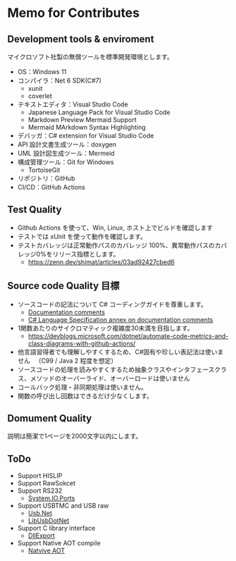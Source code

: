 # Memo for Contributes

## Development tools & enviroment
マイクロソフト社製の無償ツールを標準開発環境とします。
- OS：Windows 11
- コンパイラ：Net 6 SDK(C#7)
  - xunit
  - coverlet
- テキストエディタ：Visual Studio Code
  - Japanese Language Pack for Visual Studio Code
  - Markdown Preview Mermaid Support
  - Mermaid MArkdown Syntax Highlighting
- デバッガ：C# extension for Visual Studio Code
- API 設計文書生成ツール：doxygen
- UML 設計図生成ツール：Mermeid
- 構成管理ツール：Git for Windows
  - TortoiseGit
- リポジトリ：GitHub
- CI/CD：GitHub Actions

## Test Quality
- Github Actions を使って、Win, Linux, ホスト上でビルドを確認します
- テストでは xUnit を使って動作を確認します。
- テストカバレッジは正常動作パスのカバレッジ 100%、異常動作パスのカバレッジ0%をリリース指標とします。
  - https://zenn.dev/shimat/articles/03ad92427cbed6

## Source code Quality 目標
- ソースコードの記法について C# コーディングガイドを尊重します。
  - [Documentation comments](https://learn.microsoft.com/en-us/dotnet/csharp/language-reference/xmldoc/)
  - [C# Language Specification annex on documentation comments](https://learn.microsoft.com/en-us/dotnet/csharp/language-reference/language-specification/documentation-comments)
- 1関数あたりのサイクロマティック複雑度30未満を目指します。
  - https://devblogs.microsoft.com/dotnet/automate-code-metrics-and-class-diagrams-with-github-actions/
- 他言語習得者でも理解しやすくするため、C#固有や珍しい表記法は使いません
　（C99 / Java 2 程度を想定）
- ソースコードの処理を読みやすくするため抽象クラスやインタフェースクラス、メソッドのオーバーライド、オーバーロードは使いません
- コールバック処理・非同期処理は使いません。
- 関数の呼び出し回数はできるだけ少なくします。

## Domument Quality
説明は簡潔で1ページを2000文字以内にします。

## ToDo
- Support HISLIP
- Support RawSokcet
- Support RS232
  - [System.IO.Ports](https://www.nuget.org/packages/System.IO.Ports/) 
- Support USBTMC and USB raw
  - [Usb.Net](https://www.nuget.org/packages/Usb.Net/)
  - [LibUsbDotNet](https://www.nuget.org/packages/LibUsbDotNet/3.0.63-alpha)
- Support C library interface
  - [DllExport](https://github.com/3F/DllExport)
- Support Native AOT compile
  - [Natvive AOT](https://learn.microsoft.com/ja-jp/dotnet/core/deploying/native-aot/)